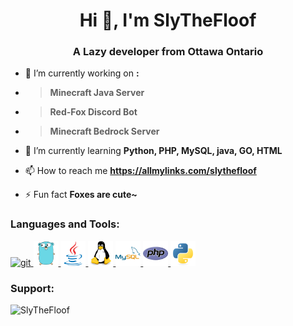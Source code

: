 <h1 align="center">Hi 👋, I'm SlyTheFloof</h1>
<h3 align="center">A Lazy developer from Ottawa Ontario</h3>

- 🔭 I’m currently working on **:**

- > **Minecraft Java Server**

- > **Red-Fox Discord Bot**

- > **Minecraft Bedrock Server**

- 🌱 I’m currently learning **Python, PHP, MySQL, java, GO, HTML**

- 📫 How to reach me **https://allmylinks.com/slythefloof**

- ⚡ Fun fact **Foxes are cute~**


<h3 align="left">Languages and Tools:</h3>
<p align="left"> <a href="https://git-scm.com/" target="_blank"> <img src="https://www.vectorlogo.zone/logos/git-scm/git-scm-icon.svg" alt="git" width="40" height="40"/> </a> <a href="https://golang.org" target="_blank"> <img src="https://raw.githubusercontent.com/devicons/devicon/master/icons/go/go-original.svg" alt="go" width="40" height="40"/> </a> <a href="https://www.java.com" target="_blank"> <img src="https://raw.githubusercontent.com/devicons/devicon/master/icons/java/java-original.svg" alt="java" width="40" height="40"/> </a> <a href="https://www.linux.org/" target="_blank"> <img src="https://raw.githubusercontent.com/devicons/devicon/master/icons/linux/linux-original.svg" alt="linux" width="40" height="40"/> </a> <a href="https://www.mysql.com/" target="_blank"> <img src="https://raw.githubusercontent.com/devicons/devicon/master/icons/mysql/mysql-original-wordmark.svg" alt="mysql" width="40" height="40"/> </a> <a href="https://www.php.net" target="_blank"> <img src="https://raw.githubusercontent.com/devicons/devicon/master/icons/php/php-original.svg" alt="php" width="40" height="40"/> </a> <a href="https://www.python.org" target="_blank"> <img src="https://raw.githubusercontent.com/devicons/devicon/master/icons/python/python-original.svg" alt="python" width="40" height="40"/> </a> </p>

<h3 align="left">Support:</h3>
<p><a href="https://www.buymeacoffee.com/SlyTheFloof"> <img align="left" src="https://cdn.buymeacoffee.com/buttons/v2/default-yellow.png" height="50" width="210" alt="SlyTheFloof" /></a></p><br><br>
